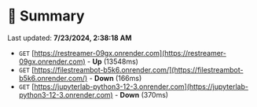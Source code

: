 # 📖 Summary
Last updated: **7/23/2024, 2:38:18 AM**

- `GET` [https://restreamer-09gx.onrender.com](https://restreamer-09gx.onrender.com) - **Up** (13548ms)
- `GET` [https://filestreambot-b5k6.onrender.com/](https://filestreambot-b5k6.onrender.com/) - **Down** (166ms)
- `GET` [https://jupyterlab-python3-12-3.onrender.com](https://jupyterlab-python3-12-3.onrender.com) - **Down** (370ms)

